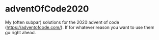 # adventOfCode2020
My (often subpar) solutions for the 2020 advent of code (https://adventofcode.com/). If for whatever reason you want to use them go right ahead.
